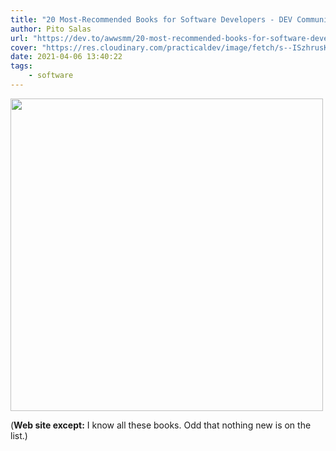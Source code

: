 ```yaml
---
title: "20 Most-Recommended Books for Software Developers - DEV Community"
author: Pito Salas
url: "https://dev.to/awwsmm/20-most-recommended-books-for-software-developers-5578" 
cover: "https://res.cloudinary.com/practicaldev/image/fetch/s--ISzhrusK--/c_imagga_scale,f_auto,fl_progressive,h_500,q_auto,w_1000/https://thepracticaldev.s3.amazonaws.com/i/w4l0ezw9njcac8afsbqa.jpg" 
date: 2021-04-06 13:40:22
tags:
    - software
---
```

<img src=https://res.cloudinary.com/practicaldev/image/fetch/s--ISzhrusK--/c_imagga_scale,f_auto,fl_progressive,h_500,q_auto,w_1000/https://thepracticaldev.s3.amazonaws.com/i/w4l0ezw9njcac8afsbqa.jpg width="500">



(**Web site except:** I know all these books. Odd that nothing new is on the list.) 
